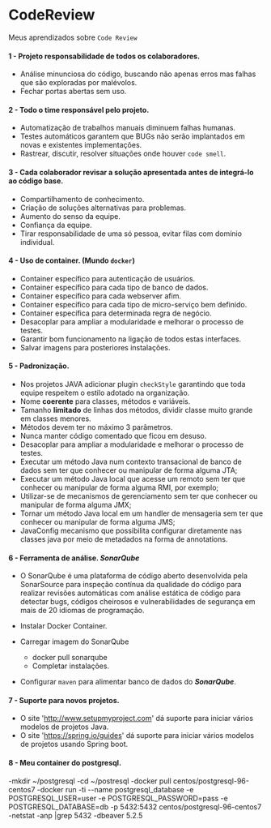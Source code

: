 # CodeReview
Meus aprendizados sobre `Code Review`

#### 1 - Projeto responsabilidade de todos os colaboradores.

- Análise minunciosa do código, buscando não apenas erros mas falhas que são exploradas por malévolos.
- Fechar portas abertas sem uso.
    
#### 2 - Todo o time responsável pelo projeto.

- Automatização de trabalhos manuais diminuem falhas humanas.
- Testes automáticos garantem que BUGs não serão implantados em novas e existentes implementações.
- Rastrear, discutir, resolver situações onde houver `code smell`.
    
#### 3 - Cada colaborador revisar a solução apresentada antes de integrá-lo ao código base.

- Compartilhamento de conhecimento.
- Criação de soluções alternativas para problemas.
- Aumento do senso da equipe.
- Confiança da equipe.
- Tirar responsabilidade de uma só pessoa, evitar filas com domínio individual.

#### 4 - Uso de container. (Mundo `docker`)

- Container específico para autenticação de usuários.
- Container específico para cada tipo de banco de dados.
- Container específico para cada webserver afim.
- Container específico para cada tipo de micro-serviço bem definido.
- Container específica para determinada regra de negócio.
- Desacoplar para ampliar a modularidade e melhorar o processo de testes.
- Garantir bom funcionamento na ligação de todos estas interfaces.
- Salvar imagens para posteriores instalações.

#### 5 - Padronização.
 
- Nos projetos JAVA adicionar plugin `checkStyle` garantindo que toda equipe respeitem o estilo adotado na organização.
- Nome **coerente** para classes, métodos e variáveis.
- Tamanho **limitado** de linhas dos métodos, dividir classe muito grande em classes menores.
- Métodos devem ter no máximo 3 parâmetros.
- Nunca manter código comentado que ficou em desuso.
- Desacoplar para ampliar a modularidade e melhorar o processo de testes.
- Executar um método Java num contexto transacional de banco de dados sem ter que conhecer ou manipular de forma alguma JTA;
- Executar um método Java local que acesse um remoto sem ter que conhecer ou manipular de forma alguma RMI, por exemplo;
- Utilizar-se de mecanismos de gerenciamento sem ter que conhecer ou manipular de forma alguma JMX;
- Tornar um método Java local em um handler de mensageria sem ter que conhecer ou manipular de forma alguma JMS;
- JavaConfig mecanismo que possibilita configurar diretamente nas classes java por meio de metadados na forma de annotations.

#### 6 - Ferramenta de análise. _SonarQube_

- O SonarQube é uma plataforma de código aberto desenvolvida pela SonarSource para inspeção contínua da qualidade do código para realizar revisões automáticas com análise estática de código para detectar bugs, códigos cheirosos e vulnerabilidades de segurança em mais de 20 idiomas de programação.
    
- Instalar Docker Container.
- Carregar imagem do SonarQube
    - docker pull sonarqube
    - Completar instalações.
- Configurar `maven` para alimentar banco de dados do **_SonarQube_**.

#### 7 - Suporte para novos projetos.

- O site 'http://www.setupmyproject.com' dá suporte para iniciar vários modelos de projetos Java.
- O site 'https://spring.io/guides' dá suporte para iniciar vários modelos de projetos usando Spring boot.

#### 8 - Meu container do postgresql.

-mkdir ~/postgresql
-cd ~/postresql
-docker pull centos/postgresql-96-centos7
-docker run -ti --name postgresql_database -e POSTGRESQL_USER=user -e POSTGRESQL_PASSWORD=pass -e POSTGRESQL_DATABASE=db -p 5432:5432 centos/postgresql-96-centos7
-netstat -anp |grep 5432
-dbeaver 5.2.5

